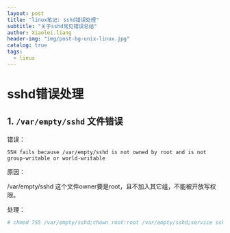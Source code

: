 ```yaml
---
layout: post
title: "linux笔记: sshd错误处理"
subtitle: "关于sshd常见错误总结"
author: Xiaolei.liang
header-img: "img/post-bg-unix-linux.jpg"
catalog: true
tags:
  - linux
---
```


# sshd错误处理

## 1. ``/var/empty/sshd`` 文件错误

错误：

```
SSH fails because /var/empty/sshd is not owned by root and is not group-writable or world-writable
```

原因： 

/var/empty/sshd 这个文件owner要是root，且不加入其它组，不能被开放写权限。

处理：

```bash
# chmod 755 /var/empty/sshd;chown root:root /var/empty/sshd;service sshd restart
```


